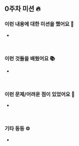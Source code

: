 <!-- PR 제목은
      [Week0-이름] 어떤 미션을 제출합니다.
      로 해주세요~!! -->

<!-- 아래 주차를 변경해주세요 -->
## 0주차 미션 🔥

<!-- 어떤 내용을 다룬 미션이었는지 작성해주세요! -->
### 이런 내용에 대한 미션을 했어요 🔎
- 

<br>

<!-- 어떤 것들을 배웠는지 자유롭게 작성해주세요! -->
### 이런 것들을 배웠어요 📚
- 

<br>

<!-- 미션을 하면서 문제나 어려운 점은 없었나요? -->
### 이런 문제/어려운 점이 있었어요 🧨
- 

<br>

<!-- 이 외에도 자유롭게 작성하고 싶은 내용이 있다면 작성해주세요! -->
### 기타 등등 ⚙️
- 
